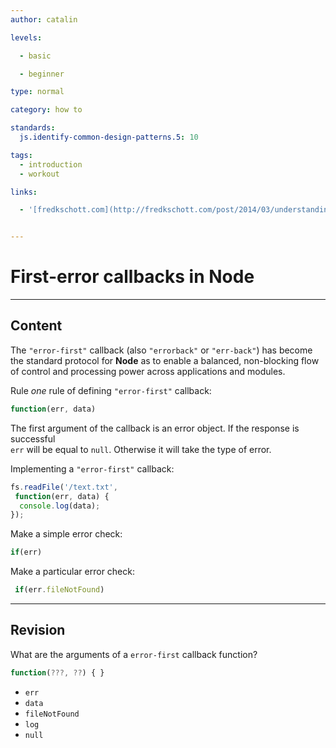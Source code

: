 ```yaml
---
author: catalin

levels:

  - basic

  - beginner

type: normal

category: how to

standards:
  js.identify-common-design-patterns.5: 10

tags:
  - introduction
  - workout

links:

  - '[fredkschott.com](http://fredkschott.com/post/2014/03/understanding-error-first-callbacks-in-node-js/){website}'


---
```


# First-error callbacks in **Node**

---
## Content

The `"error-first"` callback (also `"errorback"` or `"err-back"`) has become the standard protocol for **Node** as to enable a balanced, non-blocking flow of control and processing power across applications and modules.

Rule *one* rule of defining `"error-first"` callback:

```javascript
function(err, data)
```
The first argument of the callback is an error object. If the response is successful  
`err` will be equal to `null`. Otherwise it will take the type of error.

Implementing a `"error-first"` callback:
```javascript
fs.readFile('/text.txt',
 function(err, data) {
  console.log(data);
});

```

Make a simple error check:
```javascript
if(err)
```

Make a particular error check:
```javascript
 if(err.fileNotFound)
```

---
## Revision

What are the arguments of a `error-first` callback function?
```javascript
function(???, ??) { }
```

* `err`
* `data`
* `fileNotFound`
* `log`
* `null`

